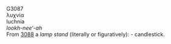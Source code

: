 <body>
  <p>G3087<br>  λυχνία  <br> luchnia  <br><i>lookh-nee‘-ah </i><br>From <a href="g3088.htm">3088</a>  a <i>lamp</i> <i>stand</i> (literally or figuratively): - candlestick.<br></p>
 </body>